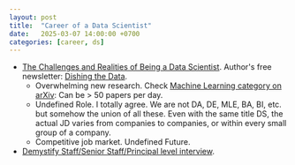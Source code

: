 ```yaml
---
layout: post
title:  "Career of a Data Scientist"
date:   2025-03-07 14:00:00 +0700
categories: [career, ds]
---
```


- [The Challenges and Realities of Being a Data Scientist](https://towardsdatascience.com/the-challenges-and-realities-of-being-a-data-scientist-47755feb3cfb/). Author's free newsletter: [Dishing the Data](https://newsletter.egorhowell.com/).
  - Overwhelming new research. Check [Machine Learning category on arXiv](https://arxiv.org/list/stat.ML/recent): Can be > 50 papers per day.
  - Undefined Role. I totally agree. We are not DA, DE, MLE, BA, BI, etc. but somehow the union of all these. Even with the same title DS, the actual JD varies from companies to companies, or within every small group of a company.
  - Competitive job market. Undefined Future.
- [Demystify Staff/Senior Staff/Principal level interview](https://www.facebook.com/groups/viettechgroup/permalink/1871583306998247/?mibextid=wwXIfr&rdid=smAAKBxb0Vb3hA6R&share_url=https%3A%2F%2Fwww.facebook.com%2Fshare%2Fp%2F12GBc1ixiyo%2F%3Fmibextid%3DwwXIfr#).
